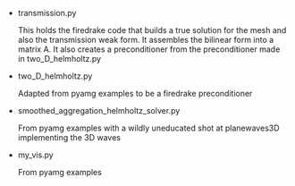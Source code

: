 * transmission.py

    This holds the firedrake code that builds a true solution
    for the mesh and also the transmission weak form.
    It assembles the bilinear form into a matrix A.
    It also creates a preconditioner from the preconditioner
    made in two_D_helmholtz.py

* two_D_helmholtz.py

    Adapted from pyamg examples to be a firedrake preconditioner

* smoothed_aggregation_helmholtz_solver.py

    From pyamg examples with a wildly uneducated shot at planewaves3D
    implementing the 3D waves

* my_vis.py

    From pyamg examples
